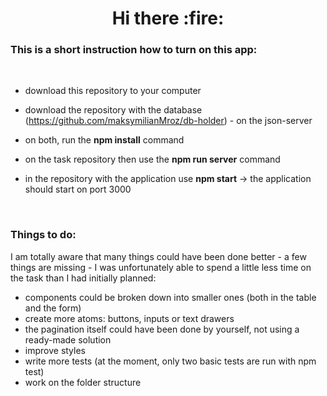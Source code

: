 <h1 align="center">Hi there :fire:</h1>
<h3 align="left">This is a short instruction how to turn on this app:</h3>
<br />

- download this repository to your computer

- download the repository with the database (https://github.com/maksymilianMroz/db-holder) - on the json-server

- on both, run the **npm install** command

- on the task repository then use the **npm run server** command

- in the repository with the application use **npm start** -> the application should start on port 3000

<br />

<h3 align="left">Things to do:</h3>

I am totally aware that many things could have been done better - a few things are missing - I was unfortunately able to spend a little less time on the task than I had initially planned:

- components could be broken down into smaller ones (both in the table and the form)
- create more atoms: buttons, inputs or text drawers
- the pagination itself could have been done by yourself, not using a ready-made solution
- improve styles
- write more tests (at the moment, only two basic tests are run with npm test)
- work on the folder structure
